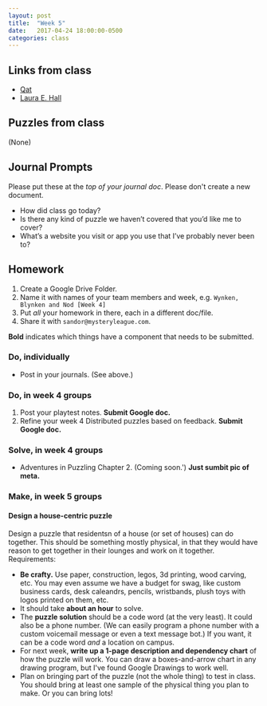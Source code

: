 ```yaml
---
layout: post
title:  "Week 5"
date:   2017-04-24 18:00:00-0500
categories: class
---
```


## Links from class

- [Qat](https://www.quinapalus.com/cgi-bin/qat)
- [Laura E. Hall](http://www.lauraehall.com/)

## Puzzles from class

(None)

## Journal Prompts

Please put these at the *top of your journal doc*. Please don't create a new document.

- How did class go today?
- Is there any kind of puzzle we haven’t covered that you’d like me to cover? 
- What’s a website you visit or app you use that I’ve probably never been to?

## Homework

1. Create a Google Drive Folder.
2. Name it with names of your team members and week, e.g. `Wynken, Blynken and Nod [Week 4]`
3. Put _all_ your homework in there, each in a different doc/file.
4. Share it with `sandor@mysteryleague.com`.

 **Bold** indicates which things have a component that needs to be submitted.

### Do, individually

* Post in your journals. (See above.)

### Do, in week 4 groups

1. Post your playtest notes. **Submit Google doc.**
2. Refine your week 4 Distributed puzzles based on feedback. **Submit Google doc.**

### Solve, in week 4 groups

* Adventures in Puzzling Chapter 2. (Coming soon.') **Just sumbit pic of meta.**

### Make, in week 5 groups

#### Design a house-centric puzzle

Design a puzzle that residentsn of a house (or set of houses) can do together. This should be something mostly physical, in that they would have reason to get together in their lounges and work on it together. Requirements:

- **Be crafty.** Use paper, construction, legos, 3d printing, wood carving, etc. You may even assume we have a budget for swag, like custom business cards, desk caleandrs, pencils, wristbands, plush toys with logos printed on them, etc.
- It should take **about an hour** to solve.
- The **puzzle solution** should be a code word (at the very least). It could also be a phone number. (We can easily program a phone number with a custom voicemail message or even a text message bot.) If you want, it can be a code word *and* a location on campus.
- For next week, **write up a 1-page description and dependency chart** of how the puzzle will work. You can draw a boxes-and-arrow chart in any drawing program, but I've found Google Drawings to work well.
- Plan on bringing part of the puzzle (not the whole thing) to test in class. You should bring at least one sample of the physical thing you plan to make. Or you can bring lots!
